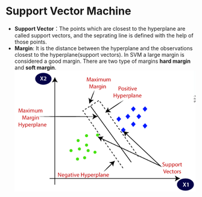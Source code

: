 # Support Vector Machine

* **Support Vector**：The points which are closest to the hyperplane are called support vectors, and the seprating line is defined with the help of those points.
* **Margin**: It is the distance between the hyperplane and the observations closest to the hyperplane(support vectors). In SVM a large margin is considered a good margin. There are two type of margins **hard margin** and **soft margin**. </br>
![svm](/assests/svm.png)
